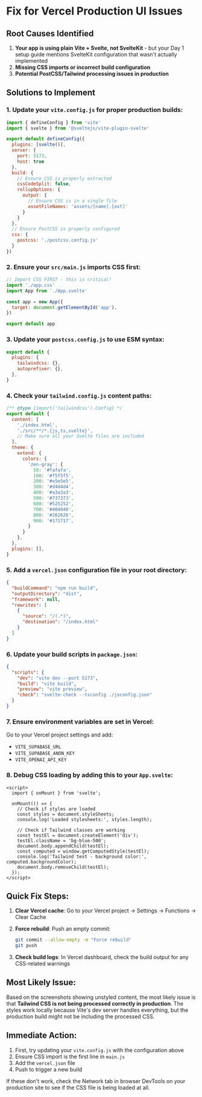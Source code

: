 # Fix for Vercel Production UI Issues

## Root Causes Identified

1. **Your app is using plain Vite + Svelte, not SvelteKit** - but your Day 1 setup guide mentions SvelteKit configuration that wasn't actually implemented
2. **Missing CSS imports or incorrect build configuration**
3. **Potential PostCSS/Tailwind processing issues in production**

## Solutions to Implement

### 1. Update your `vite.config.js` for proper production builds:

```javascript
import { defineConfig } from 'vite'
import { svelte } from '@sveltejs/vite-plugin-svelte'

export default defineConfig({
  plugins: [svelte()],
  server: {
    port: 5173,
    host: true
  },
  build: {
    // Ensure CSS is properly extracted
    cssCodeSplit: false,
    rollupOptions: {
      output: {
        // Ensure CSS is in a single file
        assetFileNames: 'assets/[name].[ext]'
      }
    }
  },
  // Ensure PostCSS is properly configured
  css: {
    postcss: './postcss.config.js'
  }
})
```

### 2. Ensure your `src/main.js` imports CSS first:

```javascript
// Import CSS FIRST - this is critical!
import './app.css'
import App from './App.svelte'

const app = new App({
  target: document.getElementById('app'),
})

export default app
```

### 3. Update your `postcss.config.js` to use ESM syntax:

```javascript
export default {
  plugins: {
    tailwindcss: {},
    autoprefixer: {},
  },
}
```

### 4. Check your `tailwind.config.js` content paths:

```javascript
/** @type {import('tailwindcss').Config} */
export default {
  content: [
    './index.html',
    './src/**/*.{js,ts,svelte}',
    // Make sure all your Svelte files are included
  ],
  theme: {
    extend: {
      colors: {
        'zen-gray': {
          50: '#fafafa',
          100: '#f5f5f5',
          200: '#e5e5e5',
          300: '#d4d4d4',
          400: '#a3a3a3',
          500: '#737373',
          600: '#525252',
          700: '#404040',
          800: '#262626',
          900: '#171717',
        }
      }
    },
  },
  plugins: [],
}
```

### 5. Add a `vercel.json` configuration file in your root directory:

```json
{
  "buildCommand": "npm run build",
  "outputDirectory": "dist",
  "framework": null,
  "rewrites": [
    {
      "source": "/(.*)",
      "destination": "/index.html"
    }
  ]
}
```

### 6. Update your build scripts in `package.json`:

```json
{
  "scripts": {
    "dev": "vite dev --port 5173",
    "build": "vite build",
    "preview": "vite preview",
    "check": "svelte-check --tsconfig ./jsconfig.json"
  }
}
```

### 7. Ensure environment variables are set in Vercel:

Go to your Vercel project settings and add:
- `VITE_SUPABASE_URL`
- `VITE_SUPABASE_ANON_KEY`
- `VITE_OPENAI_API_KEY`

### 8. Debug CSS loading by adding this to your `App.svelte`:

```svelte
<script>
  import { onMount } from 'svelte';
  
  onMount(() => {
    // Check if styles are loaded
    const styles = document.styleSheets;
    console.log('Loaded stylesheets:', styles.length);
    
    // Check if Tailwind classes are working
    const testEl = document.createElement('div');
    testEl.className = 'bg-blue-500';
    document.body.appendChild(testEl);
    const computed = window.getComputedStyle(testEl);
    console.log('Tailwind test - background color:', computed.backgroundColor);
    document.body.removeChild(testEl);
  });
</script>
```

## Quick Fix Steps:

1. **Clear Vercel cache**: Go to your Vercel project → Settings → Functions → Clear Cache
2. **Force rebuild**: Push an empty commit:
   ```bash
   git commit --allow-empty -m "Force rebuild"
   git push
   ```

3. **Check build logs**: In Vercel dashboard, check the build output for any CSS-related warnings

## Most Likely Issue:

Based on the screenshots showing unstyled content, the most likely issue is that **Tailwind CSS is not being processed correctly in production**. The styles work locally because Vite's dev server handles everything, but the production build might not be including the processed CSS.

## Immediate Action:

1. First, try updating your `vite.config.js` with the configuration above
2. Ensure CSS import is the first line in `main.js`
3. Add the `vercel.json` file
4. Push to trigger a new build

If these don't work, check the Network tab in browser DevTools on your production site to see if the CSS file is being loaded at all.